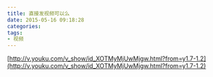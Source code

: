 ```yaml
---
title: 直接发视频可以么
date: 2015-05-16 09:18:28
categories:
tags:
- 视频
---
```





[http://v.youku.com/v_show/id_XOTMyMjUwMjgw.html?from=y1.7-1.2](http://v.youku.com/v_show/id_XOTMyMjUwMjgw.html?from=y1.7-1.2)
